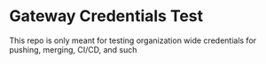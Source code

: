 # Gateway Credentials Test

This repo is only meant for testing organization wide credentials for pushing, merging, CI/CD, and such
